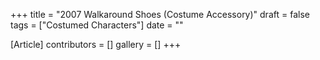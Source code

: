 +++
title = "2007 Walkaround Shoes (Costume Accessory)"
draft = false
tags = ["Costumed Characters"]
date = ""

[Article]
contributors = []
gallery = []
+++